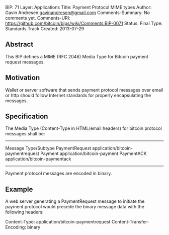 BIP: 71
Layer: Applications
Title: Payment Protocol MIME types
Author: Gavin Andresen <gavinandresen@gmail.com>
Comments-Summary: No comments yet.
Comments-URI: https://github.com/bitcoin/bips/wiki/Comments:BIP-0071
Status: Final
Type: Standards Track
Created: 2013-07-29

## Abstract

This BIP defines a MIME (RFC 2046) Media Type for Bitcoin payment
request messages.

## Motivation

Wallet or server software that sends payment protocol messages over
email or http should follow Internet standards for properly
encapsulating the messages.

## Specification

The Media Type (Content-Type in HTML/email headers) for bitcoin protocol
messages shall be:

---------------- ------------------------------------
Message          Type/Subtype
PaymentRequest   application/bitcoin-paymentrequest
Payment          application/bitcoin-payment
PaymentACK       application/bitcoin-paymentack
---------------- ------------------------------------

Payment protocol messages are encoded in binary.

## Example

A web server generating a PaymentRequest message to initiate the payment
protocol would precede the binary message data with the following
headers:

Content-Type: application/bitcoin-paymentrequest
Content-Transfer-Encoding: binary
